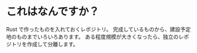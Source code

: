 # これはなんですか？
Rust で作ったものを入れておくレポジトリ。
完成しているものから、建設予定地のものまでいろいろあります。
ある程度規模が大きくなったら、独立のレポジトリを作成して分離します。

